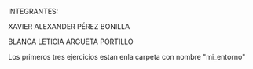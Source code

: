 <P> INTEGRANTES: </P>
<P>
XAVIER ALEXANDER PÉREZ BONILLA  </P>
<p> 
BLANCA LETICIA ARGUETA PORTILLO </p>
Los primeros tres ejercicios estan enla carpeta con nombre "mi_entorno"
